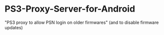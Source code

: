 # PS3-Proxy-Server-for-Android
"PS3 proxy to allow PSN login on older firmwares" (and to disable firmware updates)
